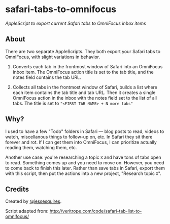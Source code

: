 # safari-tabs-to-omnifocus
*AppleScript to export current Safari tabs to OmniFocus inbox items*

## About

There are two separate AppleScripts. They both export your Safari tabs to OmniFocus, with slight variations in behavior.

1. Converts each tab in the frontmost window of Safari into an OmniFocus inbox item.
The OmniFocus action title is set to the tab title, and the notes field contains the tab URL.

2. Collects all tabs in the frontmost window of Safari, builds a list where each item contains the tab title and tab URL. Then it creates a single OmniFocus action in the inbox with the notes field set to the list of all tabs. The title is set to `"<FIRST TAB NAME> + N more tabs"`

## Why?

I used to have a few "Todo" folders in Safari — blog posts to read, videos to watch, miscellanous things to follow-up on, etc. In Safari they sit there forever and rot. If I can get them into OmniFocus, I can prioritize actually reading them, watching them, etc.

Another use case: you're researching a topic `X` and have tons of tabs open to read. Something comes up and you need to move on. However, you need to come back to finish this later. Rather than save tabs in Safari, export them with this script, then put the actions into a new project, "Research topic `X`".

## Credits

Created by [@jessesquires](https://github.com/jessesquires).

Script adapted from:
http://veritrope.com/code/safari-tab-list-to-omnifocus/
